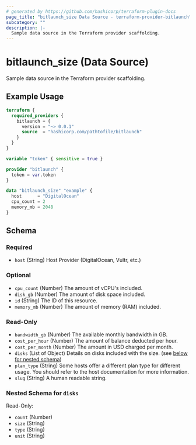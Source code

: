 ```yaml
---
# generated by https://github.com/hashicorp/terraform-plugin-docs
page_title: "bitlaunch_size Data Source - terraform-provider-bitlaunch"
subcategory: ""
description: |-
  Sample data source in the Terraform provider scaffolding.
---
```


# bitlaunch_size (Data Source)

Sample data source in the Terraform provider scaffolding.

## Example Usage

```terraform
terraform {
  required_providers {
    bitlaunch = {
      version = "~> 0.0.1"
      source  = "hashicorp.com/pathtofile/bitlaunch"
    }
  }
}

variable "token" { sensitive = true }

provider "bitlaunch" {
  token = var.token
}

data "bitlaunch_size" "example" {
  host      = "DigitalOcean"
  cpu_count = 2
  memory_mb = 2048
}
```

<!-- schema generated by tfplugindocs -->
## Schema

### Required

- `host` (String) Host Provider (DigitalOcean, Vultr, etc.)

### Optional

- `cpu_count` (Number) The amount of vCPU's included.
- `disk_gb` (Number) The amount of disk space included.
- `id` (String) The ID of this resource.
- `memory_mb` (Number) The amount of memory (RAM) included.

### Read-Only

- `bandwidth_gb` (Number) The available monthly bandwidth in GB.
- `cost_per_hour` (Number) The amount of balance deducted per hour.
- `cost_per_month` (Number) The amount in USD charged per month.
- `disks` (List of Object) Details on disks included with the size. (see [below for nested schema](#nestedatt--disks))
- `plan_type` (String) Some hosts offer a different plan type for different usage. You should refer to the host documentation for more information.
- `slug` (String) A human readable string.

<a id="nestedatt--disks"></a>
### Nested Schema for `disks`

Read-Only:

- `count` (Number)
- `size` (String)
- `type` (String)
- `unit` (String)


